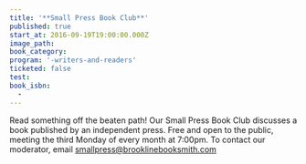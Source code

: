 ```yaml
---
title: '**Small Press Book Club**'
published: true
start_at: 2016-09-19T19:00:00.000Z
image_path:
book_category:
program: '-writers-and-readers'
ticketed: false
test:
book_isbn:
  -
---
```



Read something off the beaten path! Our Small Press Book Club discusses a book published by an independent press. Free and open to the public, meeting the third Monday of every month at 7:00pm. To contact our moderator, email smallpress@brooklinebooksmith.com
